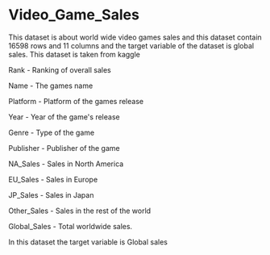 # Video_Game_Sales
This dataset is about world wide video games sales and this dataset contain 16598 rows and 11 columns and the target variable of the dataset is global sales. This dataset is taken from kaggle 

Rank - Ranking of overall sales

Name - The games name

Platform - Platform of the games release

Year - Year of the game's release

Genre - Type of the game

Publisher - Publisher of the game

NA_Sales - Sales in North America

EU_Sales - Sales in Europe

JP_Sales - Sales in Japan

Other_Sales - Sales in the rest of the world

Global_Sales - Total worldwide sales.


In this dataset the target variable is Global sales
